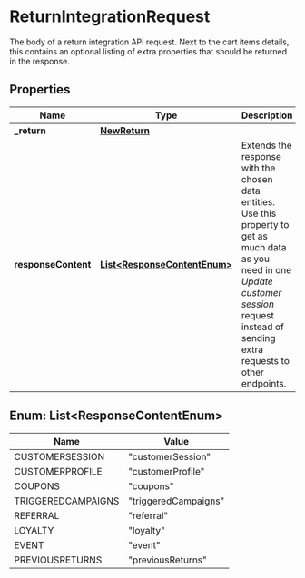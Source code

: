 

# ReturnIntegrationRequest

The body of a return integration API request. Next to the cart items details, this contains an optional listing of extra properties that should be returned in the response.
## Properties

Name | Type | Description | Notes
------------ | ------------- | ------------- | -------------
**_return** | [**NewReturn**](NewReturn.md) |  | 
**responseContent** | [**List&lt;ResponseContentEnum&gt;**](#List&lt;ResponseContentEnum&gt;) | Extends the response with the chosen data entities. Use this property to get as much data as you need in one _Update customer session_ request instead of sending extra requests to other endpoints.  |  [optional]



## Enum: List&lt;ResponseContentEnum&gt;

Name | Value
---- | -----
CUSTOMERSESSION | &quot;customerSession&quot;
CUSTOMERPROFILE | &quot;customerProfile&quot;
COUPONS | &quot;coupons&quot;
TRIGGEREDCAMPAIGNS | &quot;triggeredCampaigns&quot;
REFERRAL | &quot;referral&quot;
LOYALTY | &quot;loyalty&quot;
EVENT | &quot;event&quot;
PREVIOUSRETURNS | &quot;previousReturns&quot;



